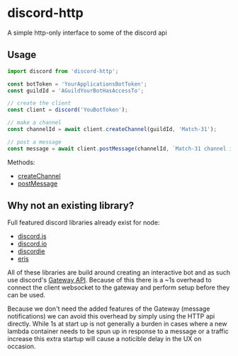 # discord-http

A simple http-only interface to some of the discord api

## Usage

```js
import discord from 'discord-http';

const botToken = 'YourApplicationsBotToken';
const guildId = 'AGuildYourBotHasAccessTo';

// create the client
const client = discord('YouBotToken');

// make a channel
const channelId = await client.createChannel(guildId, 'Match-31');

// post a message
const message = await client.postMessage(channelId, `Match-31 channel initialized`);
```

Methods:

- [createChannel](https://jasoma.github.io/discord-http/global.html#createChannel)
- [postMessage](https://jasoma.github.io/discord-http/global.html#postMessage)

## Why not an existing library?

Full featured discord libraries already exist for node:

- [discord.js](https://github.com/hydrabolt/discord.js)
- [discord.io](https://github.com/izy521/discord.io)
- [discordie](https://github.com/qeled/discordie)
- [eris](https://github.com/abalabahaha/eris)

All of these libraries are build around creating an interactive bot and as such use discord's [
Gateway API](https://discordapp.com/developers/docs/topics/gateway). Because of this there is a
~1s overhead to connect the client websocket to the gateway and perform setup before they can be
used.

Because we don't need the added features of the Gateway (message notifications) we can avoid this
overhead by simply using the HTTP api directly. While 1s at start up is not generally a burden in
cases where a new lambda container needs to be spun up in response to a message or a traffic increase
this extra startup will cause a noticible delay in the UX on occasion.

